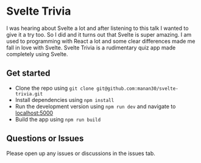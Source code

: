 # Svelte Trivia

I was hearing about Svelte a lot and after listening to this talk I wanted to give it a try too. So I did and it turns out that Svelte is super amazing. I am used to programming with React a lot and some clear differences made me fall in love with Svelte. Svelte Trivia is a rudimentary quiz app made completely using Svelte.

## Get started

- Clone the repo using `git clone git@github.com:manan30/svelte-trivia.git`
- Install dependencies using `npm install`
- Run the development version using `npm run dev` and navigate to [localhost:5000](http://localhost:5000)
- Build the app using `npm run build`

## Questions or Issues

Please open up any issues or discussions in the issues tab.

